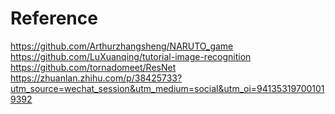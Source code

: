 
# Reference
https://github.com/Arthurzhangsheng/NARUTO_game 
https://github.com/LuXuanqing/tutorial-image-recognition
https://github.com/tornadomeet/ResNet
https://zhuanlan.zhihu.com/p/38425733?utm_source=wechat_session&utm_medium=social&utm_oi=941353197001019392

